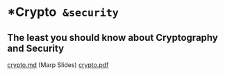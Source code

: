 # *Crypto` &security`
## The least you should know about Cryptography and Security


[crypto.md](./crypto.md) (Marp Slides)
[crypto.pdf](./crypto.pdf)

